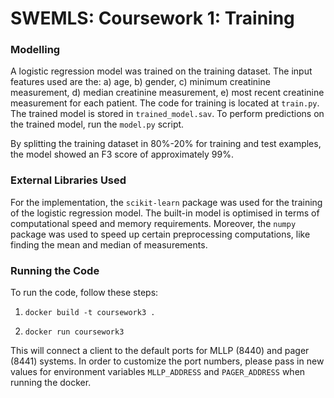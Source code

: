 # SWEMLS: Coursework 1: Training

### Modelling

A logistic regression model was trained on the training dataset. The input features used are the: a) age,
b) gender, c) minimum creatinine measurement, d) median creatinine measurement, e) most recent
creatinine measurement for each patient. The code for training is located at ```train.py```.
The trained model is stored  in ```trained_model.sav```. To perform predictions on the trained model,
run the ```model.py``` script.

By splitting the training dataset in 80%-20% for training and test examples, the model showed an F3 score
of approximately 99%.

### External Libraries Used
For the implementation, the ```scikit-learn``` package was used for the training of 
the logistic regression model. The built-in model is optimised in terms of computational speed
and memory requirements. Moreover, the ```numpy``` package was used to speed up certain preprocessing
computations, like finding the mean and median of measurements.


### Running the Code

To run the code, follow these steps:

1. ```docker build -t coursework3 .```

2. ```docker run coursework3```
   
This will connect a client to the default ports for MLLP (8440) and pager (8441) systems. In order
to customize the port numbers, please pass in new values for environment variables ```MLLP_ADDRESS```
and ```PAGER_ADDRESS``` when running the docker.